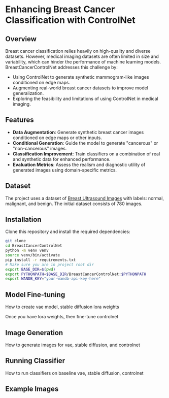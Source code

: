# Enhancing Breast Cancer Classification with ControlNet

## **Overview**

Breast cancer classification relies heavily on high-quality and diverse datasets. However, medical imaging datasets are often limited in size and variability, which can hinder the performance of machine learning models. BreastCancerControlNet addresses this challenge by:
- Using ControlNet to generate synthetic mammogram-like images conditioned on edge maps.
- Augmenting real-world breast cancer datasets to improve model generalization.
- Exploring the feasibility and limitations of using ControlNet in medical imaging.

## **Features**
- **Data Augmentation**: Generate synthetic breast cancer images conditioned on edge maps or other inputs.
- **Conditional Generation**: Guide the model to generate "cancerous" or "non-cancerous" images.
- **Classification Improvement**: Train classifiers on a combination of real and synthetic data for enhanced performance.
- **Evaluation Metrics**: Assess the realism and diagnostic utility of generated images using domain-specific metrics.


## **Dataset**
The project uses a dataset of [Breast Ultrasound Images](https://www.kaggle.com/datasets/aryashah2k/breast-ultrasound-images-dataset/) with labels: normal, malignant, and benign. The initial dataset consists of 780 images.



## **Installation**
Clone this repository and install the required dependencies:

```bash
git clone
cd BreastCancerControlNet
python -m venv venv
source venv/bin/activate
pip install -r requirements.txt
# Make sure you are in project root dir
export BASE_DIR=$(pwd)
export PYTHONPATH=$BASE_DIR/BreastCancerControlNet:$PYTHONPATH
export WANDB_KEY="your-wandb-api-key-here"
```

## **Model Fine-tuning**

How to create vae model, stable diffusion lora weights

Once you have lora weights, then fine-tune controlnet

## **Image Generation**

How to generate images for vae, stable diffusion, and controlnet

## **Running Classifier**

How to run classifiers on baseline vae, stable diffusion, controlnet

## **Example Images**

